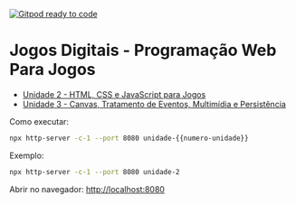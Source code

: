 [![Gitpod ready to code](https://img.shields.io/badge/Gitpod-ready--to--code-blue?logo=gitpod)](https://gitpod.io/#https://github.com/wilmarques/programacao-web-jogos)

# Jogos Digitais - Programação Web Para Jogos

* [Unidade 2 - HTML, CSS e JavaScript para Jogos](./unidade-2/README.md)
* [Unidade 3 - Canvas, Tratamento de Eventos, Multimídia e Persistência](./unidade-3/README.md)

Como executar:

```bash
npx http-server -c-1 --port 8080 unidade-{{numero-unidade}}
```

Exemplo:

```bash
npx http-server -c-1 --port 8080 unidade-2
```

Abrir no navegador: <http://localhost:8080>
